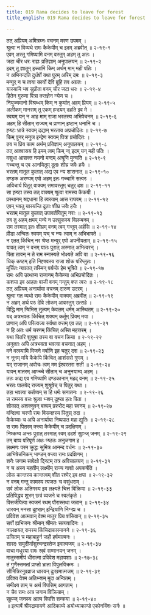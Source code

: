 ```yaml
---
title: 019 Rama decides to leave for forest
title_english: 019 Rama decides to leave for forest

---
```


<div class="audioEmbed"  caption="श्रीराम-हरिसीताराममूर्ति-घनपाठिभ्यां वचनम्" src="https://archive.org/download/Ramayana-recitation-Sriram-harisItArAmamUrti-Ghanapaati-v2/Kanda_2/Kanda_2_AYK-019-Vanavaasa_Prathigna.mp3"></div>

तत् अप्रियम् अमित्रघ्नः वचनम् मरण उपमम् ।  
श्रुत्वा न विव्यथे रामः कैकेयीम् च इदम् अब्रवीत् ॥ २-१९-१  
एवम् अस्तु गमिष्यामि वनम् वस्तुम् अहम् तु अतः ।  
जटा चीर धरः राज्ञः प्रतिज्ञाम् अनुपालयन् ॥ २-१९-२  
इदम् तु ज्ञातुम् इच्चामि किम् अर्थम् माम् मही पतिः ।  
न अभिनन्दति दुर्धर्षो यथा पुरम् अरिम् दमः ॥ २-१९-३  
मन्युर् न च त्वया कार्यो देवि ब्रूहि तव अग्रतः ।  
यास्यामि भव सुप्रीता वनम् चीर जटा धरः ॥ २-१९-४  
हितेन गुरुणा पित्रा क्ऱ्तज्ञेन न्ऱ्पेण च ।  
नियुज्यमानो विश्रब्धम् किम् न कुर्यात् अहम् प्रियम् ॥ २-१९-५  
अलीकम् मानसम् तु एकम् ह्ऱ्दयम् दहति इव मे ।  
स्वयम् यन् न आह माम् राजा भरतस्य अभिषेचनम् ॥ २-१९-६  
अहम् हि सीताम् राज्यम् च प्राणान् इष्टान् धनानि च ।  
ह्ऱ्ष्टः भ्रात्रे स्वयम् दद्याम् भरताय अप्रचोदितः ॥ २-१९-७  
किम् पुनर् मनुज इन्द्रेण स्वयम् पित्रा प्रचोदितः ।  
तव च प्रिय काम अर्थम् प्रतिज्ञाम् अनुपालयन् ॥ २-१९-८  
तत् आश्वासय हि इमम् त्वम् किम् न्व् इदम् यन् मही पतिः ।  
वसुधा आसक्त नयनो मन्दम् अश्रूणि मुन्चति ॥ २-१९-९  
गच्चन्तु च एव आनयितुम् दूताः शीघ्र जवैः हयैः ।  
भरतम् मातुल कुलात् अद्य एव न्ऱ्प शासनात् ॥ २-१९-१०  
दण्डक अरण्यम् एषो अहम् इतः गच्चामि सत्वरः ।  
अविचार्य पितुर् वाक्यम् समावस्तुम् चतुर् दश ॥ २-१९-११  
सा ह्ऱ्ष्टा तस्य तत् वाक्यम् श्रुत्वा रामस्य कैकयी ।  
प्रस्थानम् श्रद्दधाना हि त्वरयाम् आस राघवम् ॥ २-१९-१२  
एवम् भवतु यास्यन्ति दूताः शीघ्र जवैः हयैः ।  
भरतम् मातुल कुलात् उपावर्तयितुम् नराः ॥ २-१९-१३  
तव तु अहम् क्षमम् मन्ये न उत्सुकस्य विलम्बनम् ।  
राम तस्मात् इतः शीघ्रम् वनम् त्वम् गन्तुम् अर्हसि ॥ २-१९-१४  
व्रीडा अन्वितः स्वयम् यच् च न्ऱ्पः त्वाम् न अभिभाषते ।  
न एतत् किंचिन् नर श्रेष्ठ मन्युर् एषो अपनीयताम् ॥ २-१९-१५  
यावत् त्वम् न वनम् यातः पुरात् अस्मात् अभित्वरन् ।  
पिता तावन् न ते राम स्नास्यते भोक्ष्यते अपि वा ॥ २-१९-१६  
धिक् कष्टम् इति निह्श्वस्य राजा शोक परिप्लुतः ।  
मूर्चितः न्यपतत् तस्मिन् पर्यन्के हेम भूषिते ॥ २-१९-१७  
रामः अपि उत्थाप्य राजानम् कैकेय्या अभिप्रचोदितः ।  
कशया इव आहतः वाजी वनम् गन्तुम् क्ऱ्त त्वरः ॥ २-१९-१८  
तत् अप्रियम् अनार्याया वचनम् दारुण उदरम् ।  
श्रुत्वा गत व्यथो रामः कैकेयीम् वाक्यम् अब्रवीत् ॥ २-१९-१९  
न अहम् अर्थ परः देवि लोकम् आवस्तुम् उत्सहे ।  
विद्धि माम् ऱ्षिभिस् तुल्यम् केवलम् धर्मम् आस्थितम् ॥ २-१९-२०  
यद् अत्रभवतः किंचित् शक्यम् कर्तुम् प्रियम् मया ।  
प्राणान् अपि परित्यज्य सर्वथा क्ऱ्तम् एव तत् ॥ २-१९-२१  
न हि अतः धर्म चरणम् किंचित् अस्ति महत्तरम् ।  
यथा पितरि शुश्रूषा तस्य वा वचन क्रिया ॥ २-१९-२२  
अनुक्तः अपि अत्रभवता भवत्या वचनात् अहम् ।  
वने वत्स्यामि विजने वर्षाणि इह चतुर् दश ॥ २-१९-२३  
न नूनम् मयि कैकेयि किंचित् आशंससे गुणम् ।  
यद् राजानम् अवोचः त्वम् मम ईश्वरतरा सती ॥ २-१९-२४  
यावन् मातरम् आप्ऱ्च्चे सीताम् च अनुनयाम्य् अहम् ।  
ततः अद्य एव गमिष्यामि दण्डकानाम् महद् वनम् ॥ २-१९-२५  
भरतः पालयेद् राज्यम् शुश्रूषेच् च पितुर् यथा ।  
तहा भवत्या कर्तव्यम् स हि धर्मः सनातनः ॥ २-१९-२६  
स रामस्य वचः श्रुत्वा भ्ऱ्शम् दुह्ख हतः पिता ।  
शोकात् अशक्नुवन् बाष्पम् प्ररुरोद महा स्वनम् ॥ २-१९-२७  
वन्दित्वा चरणौ रामः विसम्ज्ञस्य पितुस् तदा ।  
कैकेय्याः च अपि अनार्याया निष्पपात महा द्युतिः ॥ २-१९-२८  
स रामः पितरम् क्ऱ्त्वा कैकेयीम् च प्रदक्षिणम् ।  
निष्क्रम्य अन्तः पुरात् तस्मात् स्वम् ददर्श सुह्ऱ्ज् जनम् ॥ २-१९-२९  
तम् बाष्प परिपूर्ण अक्षः प्ऱ्ष्ठतः अनुजगाम ह ।  
लक्ष्मणः परम क्रुद्धः सुमित्र आनन्द वर्धनः ॥ २-१९-३०  
आभिषेचनिकम् भाण्डम् क्ऱ्त्वा रामः प्रदक्षिणम् ।  
शनैः जगाम सापेक्षो द्ऱ्ष्टिम् तत्र अविचालयन् ॥ २-१९-३१  
न च अस्य महतीम् लक्ष्मीम् राज्य नाशो अपकर्षति ।  
लोक कान्तस्य कान्तत्वम् शीत रश्मेर् इव क्षपा ॥ २-१९-३२  
न वनम् गन्तु कामस्य त्यजतः च वसुंधराम् ।  
सर्व लोक अतिगस्य इव लक्ष्यते चित्त विक्रिया ॥ २-१९-३३  
प्रतिषिद्ध्य शुभम् छत्रं व्यजने च स्वलंकृते ।  
विसर्जयित्वा स्वजनं रथम् पौरास्तथा जन्नान् ॥ २-१९-३४  
धारयन् मनसा दुह्खम् इन्द्रियाणि निग्ऱ्ह्य च ।  
प्रविवेश आत्मवान् वेश्म मातुर प्रिय शंसिवान् ॥ २-१९-३५  
सर्वो ह्यभिजनः श्रीमान् श्रीमतः सत्यवादिनः ।  
नालक्षयत् रामस्य किंचिदाकारमानने ॥ २-१९-३६  
उचितम् च महाबाहुर्न जहौ हर्षमात्मनः ।  
शारदः समुदीर्णांशुश्चन्द्रस्तेज इवात्मजम् ॥ २-१९-३७  
वाचा मधुरया रामः स्र्वं सम्मानयन् जनम् ।  
मातुस्समीपं धीरात्मा प्रविवेश महायशाः ॥ २-१७-३८  
तं गुणैस्समतां प्राप्तो भ्राता विपुलविक्रमः ।  
सौमित्रिरनुवव्राज धारयन् दुःखमात्मजम् ॥ २-१९-३९  
प्रविश्य वेश्म अतिभ्ऱ्शम् मुदा अन्वितम् ।  
समीक्ष्य ताम् च अर्थ विपत्तिम् आगताम् ।  
न चैव रामः अत्र जगाम विक्रियाम् ।  
सुह्ऱ्ज् जनस्य आत्म विपत्ति शन्कया ॥ २-१९-४०  
॥ इत्यार्षे श्रीमद्रामायणे आदिकाव्ये अयोध्याकाण्डे एकोनविंशः सर्गः ॥